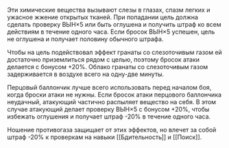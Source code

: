 Эти химические вещества вызывают слезы в глазах, спазм легких и ужасное жжение открытых тканей. При попадании цель должна сделать проверку ВЫН×5 или быть оглушена и получить штраф ко всем действиям в течение одного часа. Если бросок ВЫН×5 успешен, цель не оглушена и получает половину обычного штрафа.

Чтобы на цель подействовал эффект гранаты со слезоточивым газом ей достаточно приземлиться рядом с целью, поэтому бросок атаки делается с бонусом +20%. Облако гранаты со слезоточивым газом задерживается в воздухе всего на одну-две минуты.

Перцовый баллончик лучше всего использовать перед началом боя, когда броски атаки не нужны. Если бросок атаки перцового баллончика неудачный, атакующий частично распыляет вещество на себя. В этом случае атакующий делает проверку ВЫН×5 с бонусом +20%, чтобы избежать оглушения и получает штраф -20% в течение одного часа.

Ношение противогаза защищает от этих эффектов, но влечет за собой штраф -20% к проверкам на навыки [[Бдительность]] и [[Поиск]].